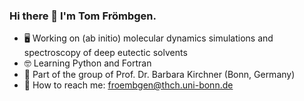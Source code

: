 ### Hi there 👋 I'm Tom Frömbgen.
- 🖥️ Working on (ab initio) molecular dynamics simulations and spectroscopy of deep eutectic solvents
- 🤓 Learning Python and Fortran
- 👯 Part of the group of Prof. Dr. Barbara Kirchner (Bonn, Germany)
- 📧 How to reach me: froembgen@thch.uni-bonn.de
<!--
**tomfroembgen/tomfroembgen** is a ✨ _special_ ✨ repository because its `README.md` (this file) appears on your GitHub profile.

Here are some ideas to get you started:


- 🌱 I’m currently learning ...

- 🤔 I’m looking for help with ...
- 💬 Ask me about ...

- 😄 Pronouns: ...
- ⚡ Fun fact: ...
-->
